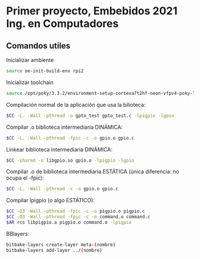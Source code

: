 # Primer proyecto, Embebidos 2021 Ing. en Computadores

## Comandos utiles

Inicializar ambiente
```bash
source oe-init-build-env rpi2
```

Inicializar toolchain
```bash
source /opt/poky/3.3.2/environment-setup-cortexa7t2hf-neon-vfpv4-poky-linux-gnueabi
```

Compilación normal de la aplicación que usa la bilioteca:
```bash
$CC -L. -Wall -pthread -o gpto_test gpto_test.c -lpigpio -lgpio
```

Compilar .o biblioteca intermediaria DINÁMICA:
```bash
$CC -L. -Wall -pthread -fpic -c -o gpio.o gpio.c
```

Linkear biblioteca intermediaria DINÁMICA:
```bash
$CC -shared -o libgpio.so gpio.o -lpigpio -lgpio
```

Compilar .o de biblioteca intermediaria ESTÁTICA (única diferencia: no ocupa el -fpic):

```bash
$CC -L. -Wall -pthread -c -o gpio.o gpio.c 
```

Compilar lpigpio (o algo ESTÁTICO):

```bash
$CC -O3 -Wall -pthread -fpic -c -o pigpio.o pigpio.c
$CC -O3 -Wall -pthread -fpic -c -o command.o command.c
$AR rcs libpigpio.a pigpio.o command.o -lpigpio
```


BBlayers:
```bash
bitbake-layers create-layer meta-(nombre)
bitbake-layers add-layer ../(nombre)
```
